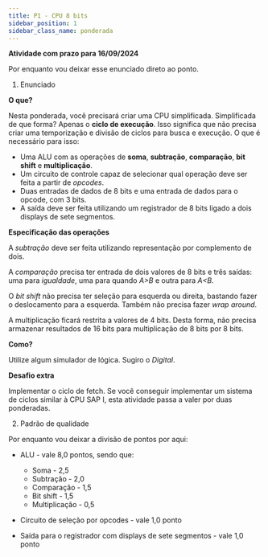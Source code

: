```yaml
---
title: P1 - CPU 8 bits
sidebar_position: 1
sidebar_class_name: ponderada
---
```


**Atividade com prazo para 16/09/2024**

Por enquanto vou deixar esse enunciado direto ao ponto.

1. Enunciado

**O que?**

Nesta ponderada, você precisará criar uma CPU simplificada. Simplificada de que
forma? Apenas o **ciclo de execução**. Isso significa que não precisa criar uma
temporização e divisão de ciclos para busca e execução. O que é necessário para
isso:

* Uma ALU com as operações de **soma**, **subtração**, **comparação**, **bit
  shift** e **multiplicação**.
* Um circuito de controle capaz de selecionar qual operação deve ser feita a
  partir de *opcodes*.
* Duas entradas de dados de 8 bits e uma entrada de dados para o opcode, com 3
  bits.
* A saída deve ser feita utilizando um registrador de 8 bits ligado a dois
  displays de sete segmentos.

**Especificação das operações**

A *subtração* deve ser feita utilizando representação por complemento de dois.

A *comparação* precisa ter entrada de dois valores de 8 bits e três saídas: uma
para *igualdade*, uma para quando *A>B* e outra para *A<B*.

O *bit shift* não precisa ter seleção para esquerda ou direita, bastando fazer
o deslocamento para a esquerda. Também não precisa fazer *wrap around*.

A multiplicação ficará restrita a valores de 4 bits. Desta forma, não precisa
armazenar resultados de 16 bits para multiplicação de 8 bits por 8 bits.

**Como?**

Utilize algum simulador de lógica. Sugiro o *Digital*.

**Desafio extra**

Implementar o ciclo de fetch. Se você conseguir implementar um sistema de
ciclos similar à CPU SAP I, esta atividade passa a valer por duas ponderadas.

2. Padrão de qualidade

Por enquanto vou deixar a divisão de pontos por aqui:

* ALU - vale 8,0 pontos, sendo que:
    * Soma - 2,5
    * Subtração - 2,0
    * Comparação - 1,5
    * Bit shift - 1,5
    * Multiplicação - 0,5 

* Circuito de seleção por opcodes - vale 1,0 ponto

* Saída para o registrador com displays de sete segmentos - vale 1,0 ponto
